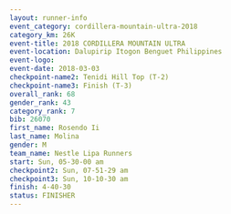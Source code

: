 ```yaml
---
layout: runner-info 
event_category: cordillera-mountain-ultra-2018 
category_km: 26K 
event-title: 2018 CORDILLERA MOUNTAIN ULTRA 
event-location: Dalupirip Itogon Benguet Philippines 
event-logo: 
event-date: 2018-03-03 
checkpoint-name2: Tenidi Hill Top (T-2) 
checkpoint-name3: Finish (T-3) 
overall_rank: 68
gender_rank: 43
category_rank: 7
bib: 26070
first_name: Rosendo Ii
last_name: Molina
gender: M
team_name: Nestle Lipa Runners
start: Sun, 05-30-00 am
checkpoint2: Sun, 07-51-29 am
checkpoint3: Sun, 10-10-30 am
finish: 4-40-30
status: FINISHER
---
```


